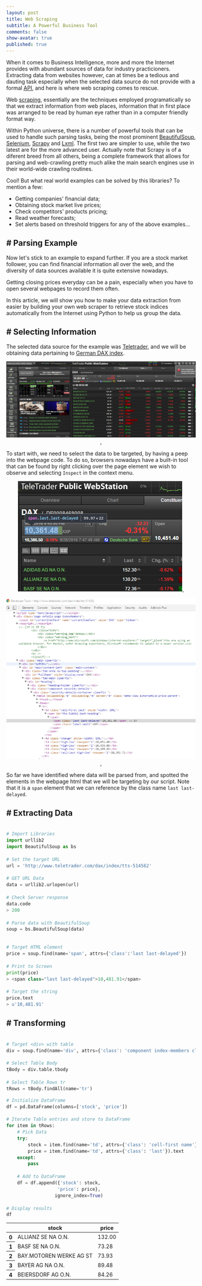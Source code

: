 ```yaml
---
layout: post
title: Web Scraping
subtitle: A Powerful Business Tool
comments: false
show-avatar: true
published: true
---
```


When it comes to Business Intelligence, more and more the Internet provides with abundant sources of data for industry practicioners. 
Extracting data from websites however, can at times be a tedious and dauting task especially when the selected data source do not provide with a formal <a href='https://en.wikipedia.org/wiki/Web_API'>API</a>, and here is where web scraping comes to rescue.

Web <a href='https://en.wikipedia.org/wiki/Web_scraping'>scraping</a>, essentially are the techniques employed programatically so that we extract information from web places, information that in first place was arranged to be read by human eye rather than in a computer friendly format way.

Within Python universe, there is a number of powerful tools that can be used to handle such parsing tasks, being the most prominent <a href='https://pypi.python.org/pypi/beautifulsoup4'>BeautifulSoup</a>, <a href='https://pypi.python.org/pypi/selenium'>Selenium</a>, <a href='https://pypi.python.org/pypi/Scrapy'>Scrapy</a> and <a href='https://pypi.python.org/pypi/lxml'>Lxml</a>. The first two are simpler to use, while the two latest are for the more advanced user. Actually note that Scrapy is of a diferent breed from all others, being a complete framework that allows for parsing and web-crawling pretty much alike the main search engines use in their world-wide crawling routines.

Cool! But what real world examples can be solved by this libraries? To mention a few:

* Getting companies' financial data;
* Obtaining stock market live prices;
* Check competitors' products pricing;
* Read weather forecasts;
* Set alerts based on threshold triggers for any of the above examples...


## # Parsing Example

Now let's stick to an example to expand further. If you are a stock market follower, you can find financial information all over the web, and the diversity of data sources available it is quite extensive nowadays.

Getting closing prices everyday can be a pain, especially when you have to open several webpages to record them often.

In this article, we will show you how to make your data extraction from easier by building your own web scraper to retrieve stock indices automatically from the Internet using Python to help us group the data. 



## # Selecting Information

The selected data source for the example was <a href='http://www.teletrader.com/'>Teletrader</a>, and we will be obtaining data pertaining to <a href='http://www.teletrader.com/dax/index/tts-514562'>German DAX index</a>.

<p align='center'>
	<img src='https://raw.githubusercontent.com/hpsilva/hpsilva.github.io/master/img/posts/2015-12-26-web-parsing_0.png'></img>,
</p>

To start with, we need to select the data to be targeted, by having a peep into the webpage code. To do so, browsers nowadays have a built-in tool that can be found by right clicking over the page element we wish to observe and selecting `Inspect` in the context menu.

<p align='center'>
	<img src='https://raw.githubusercontent.com/hpsilva/hpsilva.github.io/master/img/posts/2015-12-26-web-parsing_1.png'></img>,
</p>

<p align='center'>
	<img src='https://raw.githubusercontent.com/hpsilva/hpsilva.github.io/master/img/posts/2015-12-26-web-parsing_2.png'></img>,
</p>


So far we have identified where data will be parsed from, and spotted the elements in the webpage html that we will be targeting by our script. Note that it is a `span` element that we can reference by the class name `last last-delayed`.


## # Extracting Data 

```python

# Import Libraries
import urllib2
import BeautifulSoup as bs

# Set the target URL
url = 'http://www.teletrader.com/dax/index/tts-514562'

# GET URL Data
data = urllib2.urlopen(url)

# Check Server response
data.code
> 200

# Parse data with BeautifulSoup
soup = bs.BeautifulSoup(data)
```

```python

# Target HTML element
price = soup.find(name='span', attrs={'class':'last last-delayed'})

# Print to Screen
print(price)
> <span class="last last-delayed">10,481.91</span>

# Target the string
price.text
> u'10,481.91'
```

## # Transforming

```python

# Target <div> with table
div = soup.find(name='div', attrs={'class': 'component index-members clearfix'})

# Select Table Body
tBody = div.table.tbody

# Select Table Rows tr
tRows = tBody.findAll(name='tr')
```

```python
# Initialize DataFrame
df = pd.DataFrame(columns=['stock', 'price'])

# Iterate Table entries and store to DataFrame
for item in tRows:
    # Pick Data
    try:
        stock = item.find(name='td', attrs={'class': 'cell-first name'}).text
        price = item.find(name='td', attrs={'class': 'last'}).text
    except:
        pass
    
    # Add to DataFrame
    df = df.append({'stock': stock,
                   'price': price},
                  ignore_index=True)
    
# Display results
df
```

<div>
	<table border="0" class="dataframe">  <thead>    <tr style="text-align: center;">      <th></th>      <th>stock</th>      <th>price</th>    </tr>  </thead>  <tbody>    <tr>      <th>0</th>      <td>ALLIANZ SE NA O.N.</td>      <td>132.00</td>    </tr>    <tr>      <th>1</th>      <td>BASF SE NA O.N.</td>      <td>73.28</td>    </tr>    <tr>      <th>2</th>      <td>BAY.MOTOREN WERKE AG ST</td>      <td>73.93</td>    </tr>    <tr>      <th>3</th>      <td>BAYER AG NA O.N.</td>      <td>89.48</td>    </tr>    <tr>      <th>4</th>      <td>BEIERSDORF AG O.N.</td>      <td>84.26</td>    </tr>  </tbody></table>

</div>
